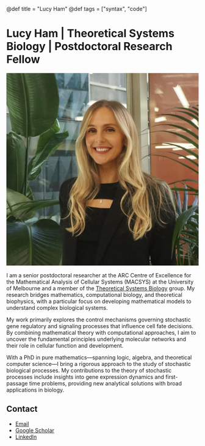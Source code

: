 @def title = "Lucy Ham"
@def tags = ["syntax", "code"]

# Lucy Ham | Theoretical Systems Biology | Postdoctoral Research Fellow

![image](profile.png)

I am a senior postdoctoral researcher at the ARC Centre of Excellence for the Mathematical Analysis of Cellular Systems (MACSYS) at the University of Melbourne and a member of the [Theoretical Systems Biology](https://theosysbio.org/team/) group. My research bridges mathematics, computational biology, and theoretical biophysics, with a particular focus on developing mathematical models to understand complex biological systems.

My work primarily explores the control mechanisms governing stochastic gene regulatory and signaling processes that influence cell fate decisions. By combining mathematical theory with computational approaches, I aim to uncover the fundamental principles underlying molecular networks and their role in cellular function and development. 

With a PhD in pure mathematics—spanning logic, algebra, and theoretical computer science—I bring a rigorous approach to the study of stochastic biological processes. My contributions to the theory of stochastic processes include insights into gene expression dynamics and first-passage time problems, providing new analytical solutions with broad applications in biology.



## Contact
- [Email](mailto:lucy.ham@unimelb.edu.au)  
- [Google Scholar](https://scholar.google.com.au/citations?user=F32lPnQAAAAJ&hl=en)  
- [LinkedIn](https://linkedin.com/in/lucy-ham-6a72283b)



